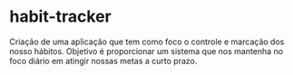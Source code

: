 # habit-tracker
Criação de uma aplicação que tem como foco o controle e marcação dos nosso hábitos. Objetivo é proporcionar um sistema que nos mantenha no foco diário em atingir nossas metas a curto prazo.
